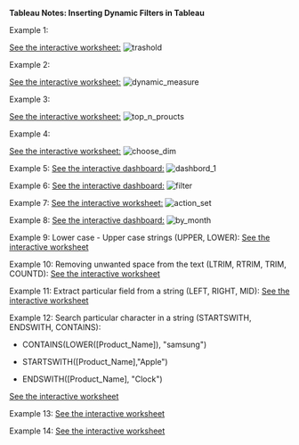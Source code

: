 **Tableau Notes: Inserting Dynamic Filters in Tableau**

Example 1:

[See the interactive worksheet:](https://public.tableau.com/views/Ayse_Dynamic_WorkSheet_1/InsertingDynamicTreshold?:language=en-US&:sid=&:redirect=auth&:display_count=n&:origin=viz_share_link)
![trashold](https://github.com/user-attachments/assets/27537487-b53a-49a2-8798-8bafacbc8cb7)

Example 2:

[See the interactive worksheet:](https://public.tableau.com/app/profile/ayse.gocer/viz/Ayse_Dynamic_WorkSheet/DynamicMeasures)
![dynamic_measure](https://github.com/user-attachments/assets/f3c65be8-8007-4c2a-8fb1-cee2d8aea254)

Example 3:

[See the interactive worksheet:](https://public.tableau.com/app/profile/ayse.gocer/viz/Ayse_Dynamic_WorkSheet_2/DynamicFilters)
![top_n_proucts](https://github.com/user-attachments/assets/3cac2852-ce8c-4586-902f-1197837a2986)

Example 4:

[See the interactive worksheet:](https://public.tableau.com/app/profile/ayse.gocer/viz/Ayse_Dynamic_WorkSheet_3/DynamicDimensions)
![choose_dim](https://github.com/user-attachments/assets/6e394154-fd1b-457c-9e19-ef254dab27fa)

Example 5:
[See the interactive dashboard:](https://public.tableau.com/app/profile/ayse.gocer/viz/Ayse_Dynamic_WorkSheet_4/Dashboard1?publish=yes)
![dashbord_1](https://github.com/user-attachments/assets/31a7e4aa-0d41-48ea-9c73-e21c5bd5d7ea)

Example 6:
[See the interactive dashboard:](https://public.tableau.com/app/profile/ayse.gocer/viz/Ayse_Dynamic_WorkSheet_5/Dashboard2?publish=yes)
![filter](https://github.com/user-attachments/assets/cb582d30-acb4-4a4c-a67b-669b6e53d365)

Example 7:
[See the interactive worksheet:](https://public.tableau.com/app/profile/ayse.gocer/viz/Ayse_Dynamic_WorkSheet_6/Sheet7?publish=yes)
![action_set](https://github.com/user-attachments/assets/08bfa68f-fb74-4a44-82ae-97630350bb6b)

Example 8:
[See the interactive dashboard:](https://public.tableau.com/app/profile/ayse.gocer/viz/Ayse_Dynamic_WorkSheet_7/Dashboard3?publish=yes)
![by_month](https://github.com/user-attachments/assets/c8a4e5df-2b39-4106-be9e-fe013fa35ed5)

Example 9: Lower case - Upper case strings (UPPER, LOWER):
[See the interactive worksheet](https://public.tableau.com/app/profile/ayse.gocer/viz/AyseGocer_dynamic_worksheet_8/LowerUpper?publish=yes)

Example 10: Removing unwanted space from the text (LTRIM, RTRIM, TRIM, COUNTD):
[See the interactive worksheet](https://public.tableau.com/app/profile/ayse.gocer/viz/AyseGocer_dynamic_worksheet_9/LTRIMRTRIMTRIM?publish=yes)

Example 11: Extract particular field from a string (LEFT, RIGHT, MID):
[See the interactive worksheet](https://public.tableau.com/app/profile/ayse.gocer/viz/AyseGocer_dynamic_worksheet_10/LEFTRIGHTMID?publish=yes)

Example 12: Search particular character in a string (STARTSWITH, ENDSWITH, CONTAINS):

- CONTAINS(LOWER([Product_Name]), "samsung")

- STARTSWITH([Product_Name],"Apple")

- ENDSWITH([Product_Name], "Clock")

[See the interactive worksheet](https://public.tableau.com/app/profile/ayse.gocer/viz/AyseGocer_dynamic_worksheet_11/SEARCH?publish=yes)

Example 13:
[See the interactive worksheet]()

Example 14:
[See the interactive worksheet]()
